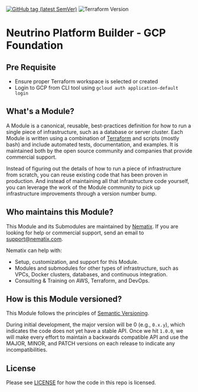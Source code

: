 [![GitHub tag (latest SemVer)](https://img.shields.io/github/tag/neutrino-io/terraform-google-foundation.svg?label=latest)](https://github.com/neutrino-io/terraform-google-foundation/releases/latest)
![Terraform Version](https://img.shields.io/badge/tf-%3E%3D1.0.x-blue.svg)

# Neutrino Platform Builder - GCP Foundation

## Pre Requisite
- Ensure proper Terraform workspace is selected or created
- Login to GCP from CLI tool using `gcloud auth application-default login`


## What's a Module?

A Module is a canonical, reusable, best-practices definition for how to run a single piece of infrastructure, such
as a database or server cluster. Each Module is written using a combination of [Terraform](https://www.terraform.io/)
and scripts (mostly bash) and include automated tests, documentation, and examples. It is maintained both by the open
source community and companies that provide commercial support.

Instead of figuring out the details of how to run a piece of infrastructure from scratch, you can reuse
existing code that has been proven in production. And instead of maintaining all that infrastructure code yourself,
you can leverage the work of the Module community to pick up infrastructure improvements through
a version number bump.

## Who maintains this Module?

This Module and its Submodules are maintained by [Nematix](https://nematix.com/). If you are looking for help or
commercial support, send an email to
[support@nematix.com](mailto:support@nematix.com?Subject=Terraform%20Modules).

Nematix can help with:

- Setup, customization, and support for this Module.
- Modules and submodules for other types of infrastructure, such as VPCs, Docker clusters, databases, and continuous
  integration.
- Consulting & Training on AWS, Terraform, and DevOps.


## How is this Module versioned?

This Module follows the principles of [Semantic Versioning](http://semver.org/).

During initial development, the major version will be 0 (e.g., `0.x.y`), which indicates the code does not yet have a
stable API. Once we hit `1.0.0`, we will make every effort to maintain a backwards compatible API and use the MAJOR,
MINOR, and PATCH versions on each release to indicate any incompatibilities.

## License

Please see [LICENSE](https://github.com/neutrino-io/terraform-google-foundation/blob/master/LICENSE) for how the code in
this repo is licensed.